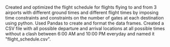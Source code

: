 Created and optimized the flight schedule for flights flying to and from 3 airports with different ground times and different flight times by imposing time constraints and constraints on the number of gates at each destination using python. Used Pandas to create and format the data frames. Created a CSV file with all possible departure and arrival locations at all possible times without a clash between 6:00 AM and 10:00 PM everyday and named it "flight_schedule.csv".
